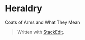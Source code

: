 # Heraldry #
Coats of Arms and What They Mean




> Written with [StackEdit](https://stackedit.io/).
<!--stackedit_data:
eyJoaXN0b3J5IjpbLTE4NTE4MTYzMzldfQ==
-->